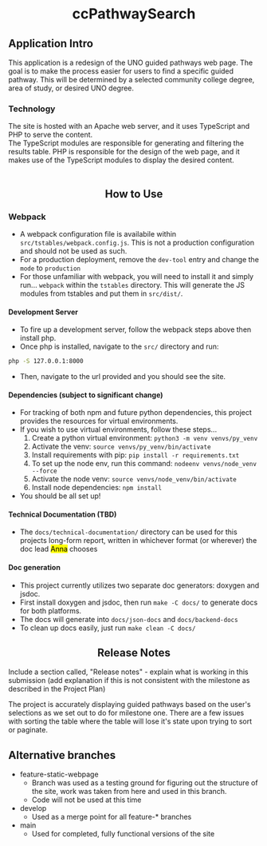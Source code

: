 <center><h1>ccPathwaySearch</h1></center>

## Application Intro
This application is a redesign of the UNO guided pathways web page. The goal is to make the process easier for users to find a specific guided pathway. This will be determined by a selected community college degree, area of study, or desired UNO degree.

### Technology 

The site is hosted with an Apache web server, and it uses TypeScript and PHP to serve the content. <br>
The TypeScript modules are responsible for generating and filtering the results table. PHP is responsible for the design of the web page, and it makes use of the TypeScript modules to display the desired content.
<br><br>

<center><h2>How to Use</h2></center>

### Webpack
- A webpack configuration file is availabile within `src/tstables/webpack.config.js`. This is not a production configuration and should not be used as such.
- For a production deployment, remove the `dev-tool` entry and change the `mode` to `production`
- For those unfamiliar with webpack, you will need to install it and simply run...
`webpack` within the `tstables` directory. This will generate the JS modules from tstables and put them in `src/dist/`.

#### Development Server
- To fire up a development server, follow the webpack steps above then install php.
- Once php is installed, navigate to the `src/` directory and run: 
```bash 
php -S 127.0.0.1:8000
```
- Then, navigate to the url provided and you should see the site.


#### Dependencies (subject to significant change)
- For tracking of both npm and future python dependencies, this project provides the resources for virtual environments.
- If you wish to use virtual environments, follow these steps...
    1. Create a python virtual environment: `python3 -m venv venvs/py_venv`
    2. Activate the venv: `source venvs/py_venv/bin/activate`
    3. Install requirements with pip: `pip install -r requirements.txt`
    4. To set up the node env, run this command: `nodeenv venvs/node_venv --force`
    5. Activate the node venv: `source venvs/node_venv/bin/activate`
    6. Install node dependencies: `npm install`
- You should be all set up!

#### Technical Documentation (TBD)
- The `docs/technical-documentation/` directory can be used for this projects long-form report, written in whichever format (or wherever) the doc lead <mark>Anna</mark> chooses

#### Doc generation
- This project currently utilizes two separate doc generators: doxygen and jsdoc.
- First install doxygen and jsdoc, then run `make -C docs/` to generate docs for both platforms.
- The docs will generate into `docs/json-docs` and `docs/backend-docs`
- To clean up docs easily, just run `make clean -C docs/`

<center><h2>Release Notes</h2></center>
Include a section called, "Release notes" - explain what is working in this submission (add explanation if this is not consistent with the milestone as described in the Project Plan)

The project is accurately displaying guided pathways based on the user's selections as we set out to do for milestone one. There are a few issues with sorting the table where the table will lose it's state upon trying to sort or paginate.

## Alternative branches
- feature-static-webpage
    - Branch was used as a testing ground for figuring out the structure of the site, work was taken from here and used in this branch.
    - Code will not be used at this time
- develop
    - Used as a merge point for all feature-* branches
- main
    - Used for completed, fully functional versions of the site
